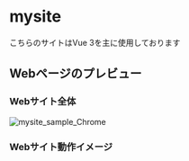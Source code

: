 # mysite
こちらのサイトはVue 3を主に使用しております

## Webページのプレビュー
### Webサイト全体
![mysite_sample_Chrome](https://github.com/Ms-Record/MySiteofKN/assets/76523203/b74b7992-79fb-4293-aefd-cf415e28e013)

### Webサイト動作イメージ

